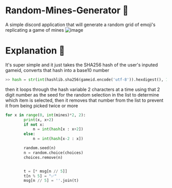 # Random-Mines-Generator 🤖
A simple discord application that will generate a random grid of emoji's replicating a game of mines
![image](https://user-images.githubusercontent.com/78031685/194453909-70489ad7-99b4-48ad-be3f-bfcdcb6fd769.png)

# Explanation 🧠
It's super simple and it just takes the SHA256 hash of the user's inputed gameid, converts that hash into a base10 number
```py
>> hash = str(int(hashlib.sha256(gameid.encode('utf-8')).hexdigest(), 16))[1:]
```
then it loops through the hash variable 2 characters at a time using that 2 digit number as the seed for the random selection in the list to determine which item is selected, then it removes that number from the list to prevent it from being picked twice or more
```py
for x in range(0, int(mines)*2, 2):
        print(x, x+2)
        if not x:
            n = int(hash[x : x+2])
        else:
            n = int(hash[x-2 : x])

        random.seed(n)
        n = random.choice(choices)
        choices.remove(n)


        t = [* msg[n // 5]]
        t[n % 5] = "✅"
        msg[n // 5] = ''.join(t)
```
